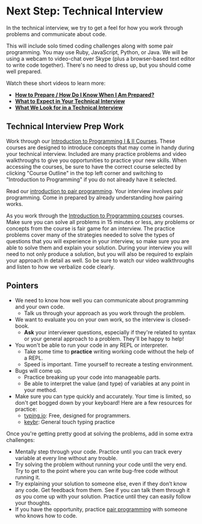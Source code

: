 # Next Step: Technical Interview

In the technical interview, we try to get a feel for how you work through
problems and communicate about code.

This will include solo timed coding challenges along with some pair
programming. You may use Ruby, JavaScript, Python, or Java. We will be using
a webcam to video-chat over Skype (plus a browser-based text editor to write
code together). There's no need to dress up, but you should come well
prepared.

Watch these short videos to learn more:

* **[How to Prepare / How Do I Know When I Am Prepared?][how-to-prepare]**
* **[What to Expect in Your Technical Interview][what-to-expect]**
* **[What We Look for in a Technical Interview][what-we-look-for]**

[how-to-prepare]: https://vimeo.com/268102365
[what-we-look-for]: https://vimeo.com/268089805/2a71dddc99
[what-to-expect]: https://vimeo.com/268437818 

## Technical Interview Prep Work

Work through our [Introduction to Programming I & II Courses][intro-to-programming]. These courses are
designed to introduce concepts that may come in handy during your technical
interview. Included are many practice problems and video walkthroughs to give you opportunities to practice your new skills. When accessing the courses, be sure to have the correct course selected by clicking "Course Outline" in the top left corner and switching to "Introduction to Programming" if you do not already have it selected.

Read our [introduction to pair programming][pair-programming]. Your interview
involves pair programming. Come in prepared by already understanding how pairing works.

As you work through the [Introduction to Programming courses][intro-to-programming] courses. Make sure you can
solve all problems in 15 minutes or less, any problems or concepts from the course is fair game for an interview.  The practice problems cover many of the strategies needed to solve the types of questions that you will 
experience in your interview, so make sure you are able to solve them and explain your solution. During
your interview you will need to not only produce a solution, but you will also be required to explain your approach in detail as well. So be sure to watch our video walkthroughs and listen to how we verbalize code clearly.


## Pointers

+ We need to know how well you can communicate about programming and your own code.
  + Talk us through your approach as you work through the problem.
+ We want to evaluate you on your own work, so the interview is closed-book.
  + **Ask** your interviewer questions, especially if they're related to syntax or your general approach to a problem. They'll be happy to help!
+ You won't be able to run your code in any REPL or interpreter.
  + Take some time to **practice** writing working code without the help of a REPL.
  + Speed is important. Time yourself to recreate a testing environment.
+ Bugs will come up.
  + Practice breaking up your code into manageable parts.
  + Be able to interpret the value (and type) of variables at any point in your method.
+ Make sure you can type quickly and accurately. Your time is limited, so
don't get bogged down by your keyboard! Here are a few resources for
practice:
  + [typing.io](https://www.typing.io): Free, designed for programmers.
  + [keybr](http://www.keybr.com/#!practice): General touch typing practice

Once you're getting pretty good at solving the problems, add in some extra challenges:

- Mentally step through your code. Practice until you can track every variable at every line without any trouble.
- Try solving the problem without running your code until the very end. Try to get to the point where you can write bug-free code without running it.
- Try explaining your solution to someone else, even if they don’t know any code. Get feedback from them. See if you can talk them through it _as_ you come up with your solution. Practice until they can easily follow your thoughts.
- If you have the opportunity, practice [pair programming][pair-programming] with someone who knows how to code.

[pair-programming]: ../pair-programming
[intro-to-programming]: https://www.aaonline.io/
